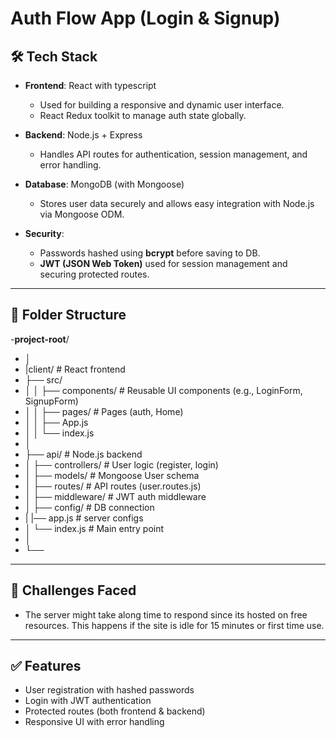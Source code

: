 # Auth Flow App (Login & Signup)

## 🛠 Tech Stack

- **Frontend**: React with typescript
  - Used for building a responsive and dynamic user interface.
  - React  Redux toolkit to  manage auth state globally.

- **Backend**: Node.js + Express
  - Handles API routes for authentication, session management, and error handling.

- **Database**: MongoDB (with Mongoose)
  - Stores user data securely and allows easy integration with Node.js via Mongoose ODM.

- **Security**:
  - Passwords hashed using **bcrypt** before saving to DB.
  - **JWT (JSON Web Token)** used for session management and securing protected routes.

---

## 📁 Folder Structure

 -**project-root**/
- │
- |client/ # React frontend
- ├── src/
- │ │ ├── components/ # Reusable UI components (e.g., LoginForm, SignupForm)
- │ │ ├── pages/ # Pages (auth, Home)
- │ │ ├── App.js
- │ │ └── index.js
- │
- ├── api/ # Node.js backend
- │ ├── controllers/ # User logic (register, login)
- │ ├── models/ # Mongoose User schema
- │ ├── routes/ # API routes (user.routes.js)
- │ ├── middleware/ # JWT auth middleware
- │ ├── config/ # DB connection
- | |── app.js # server configs
- │ └── index.js # Main entry point
- │
- └── 


---

## 🚧 Challenges Faced
- The server might take along time to respond since its hosted on free resources. This happens if the site is idle for 15 minutes or first time use.

---

## ✅ Features

- User registration with hashed passwords
- Login with JWT authentication
- Protected routes (both frontend & backend)
- Responsive UI with error handling




